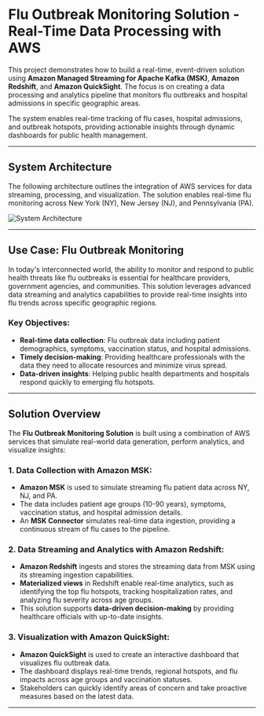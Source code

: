# Flu Outbreak Monitoring Solution - Real-Time Data Processing with AWS

This project demonstrates how to build a real-time, event-driven solution using **Amazon Managed Streaming for Apache Kafka (MSK)**, **Amazon Redshift**, and **Amazon QuickSight**. The focus is on creating a data processing and analytics pipeline that monitors flu outbreaks and hospital admissions in specific geographic areas.

The system enables real-time tracking of flu cases, hospital admissions, and outbreak hotspots, providing actionable insights through dynamic dashboards for public health management.

---

## System Architecture

The following architecture outlines the integration of AWS services for data streaming, processing, and visualization. The solution enables real-time flu monitoring across New York (NY), New Jersey (NJ), and Pennsylvania (PA).

![System Architecture](https://github.com/LunaticWrath07/cloud/raw/master/diagrams/system_arch.png)

---

## Use Case: Flu Outbreak Monitoring

In today's interconnected world, the ability to monitor and respond to public health threats like flu outbreaks is essential for healthcare providers, government agencies, and communities. This solution leverages advanced data streaming and analytics capabilities to provide real-time insights into flu trends across specific geographic regions.

### Key Objectives:
- **Real-time data collection**: Flu outbreak data including patient demographics, symptoms, vaccination status, and hospital admissions.
- **Timely decision-making**: Providing healthcare professionals with the data they need to allocate resources and minimize virus spread.
- **Data-driven insights**: Helping public health departments and hospitals respond quickly to emerging flu hotspots.

---

## Solution Overview

The **Flu Outbreak Monitoring Solution** is built using a combination of AWS services that simulate real-world data generation, perform analytics, and visualize insights:

### 1. Data Collection with Amazon MSK:
- **Amazon MSK** is used to simulate streaming flu patient data across NY, NJ, and PA.
- The data includes patient age groups (10-90 years), symptoms, vaccination status, and hospital admission details.
- An **MSK Connector** simulates real-time data ingestion, providing a continuous stream of flu cases to the pipeline.

### 2. Data Streaming and Analytics with Amazon Redshift:
- **Amazon Redshift** ingests and stores the streaming data from MSK using its streaming ingestion capabilities.
- **Materialized views** in Redshift enable real-time analytics, such as identifying the top flu hotspots, tracking hospitalization rates, and analyzing flu severity across age groups.
- This solution supports **data-driven decision-making** by providing healthcare officials with up-to-date insights.

### 3. Visualization with Amazon QuickSight:
- **Amazon QuickSight** is used to create an interactive dashboard that visualizes flu outbreak data.
- The dashboard displays real-time trends, regional hotspots, and flu impacts across age groups and vaccination statuses.
- Stakeholders can quickly identify areas of concern and take proactive measures based on the latest data.

---


